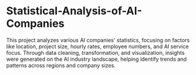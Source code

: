# Statistical-Analysis-of-AI-Companies
This project analyzes various AI companies' statistics, focusing on factors like location, project size, hourly rates, employee numbers, and AI service focus. Through data cleaning, transformation, and visualization, insights were generated on the AI industry landscape, helping identify trends and patterns across regions and company sizes.
